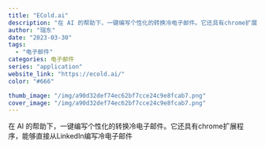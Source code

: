 ```yaml
---
title: "ECold.ai"
description: "在 AI 的帮助下，一键编写个性化的转换冷电子邮件。它还具有chrome扩展程序，能够直接从LinkedIn编写冷电子邮"
author: "瑞东"
date: "2023-03-30"
tags:
  - "电子邮件"
categories: 电子邮件
series: "application"
website_link: "https://ecold.ai/"
color: "#666"

thumb_image: "/img/a90d32def74ec62bf7cce24c9e8fcab7.png"
cover_image: "/img/a90d32def74ec62bf7cce24c9e8fcab7.png"
---
```


在 AI 的帮助下，一键编写个性化的转换冷电子邮件。它还具有chrome扩展程序，能够直接从LinkedIn编写冷电子邮件
